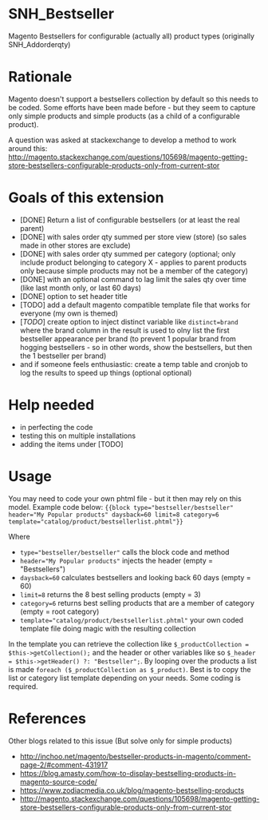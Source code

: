 # SNH_Bestseller
Magento Bestsellers for configurable (actually all) product types (originally SNH_Addorderqty)

# Rationale
Magento doesn't support a bestsellers collection by default so this needs to be coded. Some efforts have been made before - but they seem to capture only simple products and simple products (as a child of a configurable product).  

A question was asked at stackexchange to develop a method to work around this: http://magento.stackexchange.com/questions/105698/magento-getting-store-bestsellers-configurable-products-only-from-current-stor

# Goals of this extension
- [DONE] Return a list of configurable bestsellers (or at least the real parent)
- [DONE] with sales order qty summed per store view (store) (so sales made in other stores are exclude)
- [DONE] with sales order qty summed per category (optional; only include product belonging to category X - applies to parent products only because simple products may not be a member of the category)
- [DONE] with an optional command to lag limit the sales qty over time (like last month only, or last 60 days)
- [DONE] option to set header title
- [TODO] add a default magento compatible template file that works for everyone (my own is themed) 
- [*TODO*] create option to inject distinct variable like `distinct=brand` where the brand column in the result is used to olny list the first bestseller appearance per brand (to prevent 1 popular brand from hogging bestsellers - so in other words, show the bestsellers, but then the 1 bestseller per brand) 
- and if someone feels enthusiastic: create a temp table and cronjob to log the results to speed up things (optional optional)

# Help needed
- in perfecting the code
- testing this on multiple installations
- adding the items under [TODO]

# Usage
You may need to code your own phtml file - but it then may rely on this model. Example code below:
`{{block type="bestseller/bestseller" header="My Popular products" daysback=60 limit=8 category=6 template="catalog/product/bestsellerlist.phtml"}}`

Where
- `type="bestseller/bestseller"` calls the block code and method
- `header="My Popular products"` injects the header (empty = "Bestsellers")
- `daysback=60` calculates bestsellers and looking back 60 days (empty = 60)
- `limit=8` returns the 8 best selling products (empty = 3)
- `category=6` returns best selling products that are a member of category (empty = root category)
- `template="catalog/product/bestsellerlist.phtml"` your own coded template file doing magic with the resulting collection

In the template you can retrieve the collection like `$_productCollection = $this->getCollection();` and the header or other variables like so `$_header = $this->getHeader() ?: "Bestseller";`. By looping over the products a list is made `foreach ($_productCollection as $_product)`. Best is to copy the list or category list template depending on your needs. Some coding is required.

# References
Other blogs related to this issue (But solve only for simple products)
- http://inchoo.net/magento/bestseller-products-in-magento/comment-page-2/#comment-431917
- https://blog.amasty.com/how-to-display-bestselling-products-in-magento-source-code/
- https://www.zodiacmedia.co.uk/blog/magento-bestselling-products
- http://magento.stackexchange.com/questions/105698/magento-getting-store-bestsellers-configurable-products-only-from-current-stor
